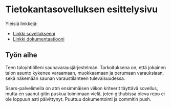 # Tietokantasovelluksen esittelysivu

Yleisiä linkkejä:

* [Linkki sovellukseeni](http://tuosalme.users.cs.helsinki.fi/tsohasaunapp/)
* [Linkki dokumentaatiooni](https://github.com/Merloni/Tsoha-Bootstrap/blob/master/doc/dokumentaatio.pdf)

## Työn aihe

Teen taloyhtiölleni saunavarausjärjestelmän. Tarkoituksena on, että jokainen talon asunto kykenee varaamaan, muokkaamaan ja perumaan varauksiaan, sekä näkemään saunan varaustilanteen tulevaisuudessa.



Ssers-palvelimella on atm ensimmäisen viikon kriteerit täyttävä sovellus, mutta en saanut gitin puskua toimimaan vielä, joten githubissa oleva repo ei ole loppuun asti päivittynyt. Puuttuu dokumentointi ja commitin push.
